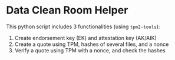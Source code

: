 # Data Clean Room Helper
This python script includes 3 functionalities (using `tpm2-tools`):
1. Create endorsement key (EK) and attestation key (AK/AIK)
2. Create a quote using TPM, hashes of several files, and a nonce
3. Verify a quote using TPM with a nonce, and check the hashes
